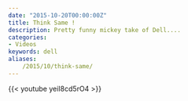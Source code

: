 ```yaml
---
date: "2015-10-20T00:00:00Z"
title: Think Same !
description: Pretty funny mickey take of Dell....
categories:
- Videos
keywords: dell 
aliases:
    /2015/10/think-same/
---
```


{{< youtube yeiI8cd5rO4 >}}

